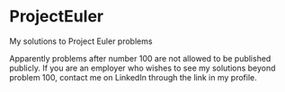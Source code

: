 # ProjectEuler
My solutions to Project Euler problems


Apparently problems after number 100 are not allowed to be published publicly. If you are an employer who wishes to see my solutions beyond problem 100, contact me on LinkedIn through the link in my profile.